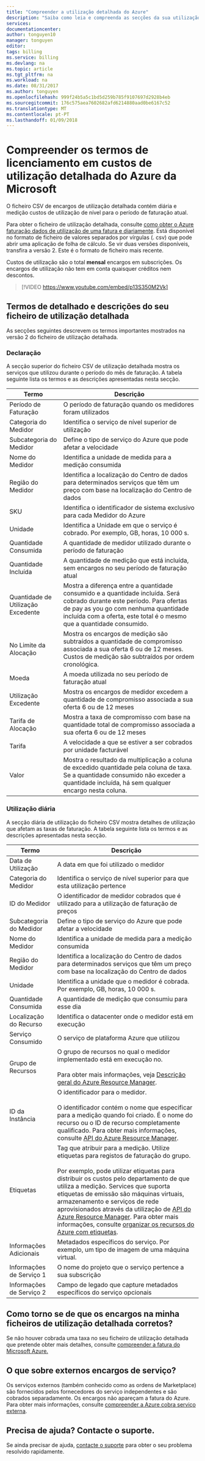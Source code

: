 ```yaml
---
title: "Compreender a utilização detalhada do Azure"
description: "Saiba como leia e compreenda as secções da sua utilização detalhada CSV para a sua subscrição do Azure"
services: 
documentationcenter: 
author: tonguyen10
manager: tonguyen
editor: 
tags: billing
ms.service: billing
ms.devlang: na
ms.topic: article
ms.tgt_pltfrm: na
ms.workload: na
ms.date: 08/31/2017
ms.author: tonguyen
ms.openlocfilehash: 999f24b5a5c1bd5d259b785f9107697d2928b4eb
ms.sourcegitcommit: 176c575aea7602682afd6214880aad0be6167c52
ms.translationtype: MT
ms.contentlocale: pt-PT
ms.lasthandoff: 01/09/2018
---
```

# <a name="understand-terms-on-your-microsoft-azure-detailed-usage-charges"></a>Compreender os termos de licenciamento em custos de utilização detalhada do Azure da Microsoft 

O ficheiro CSV de encargos de utilização detalhada contém diária e medição custos de utilização de nível para o período de faturação atual. 

Para obter o ficheiro de utilização detalhada, consulte [como obter o Azure faturação dados de utilização de uma fatura e diariamente](billing-download-azure-invoice-daily-usage-date.md).
Está disponível no formato de ficheiro de valores separados por vírgulas (. csv) que pode abrir uma aplicação de folha de cálculo. Se vir duas versões disponíveis, transfira a versão 2. Este é o formato de ficheiro mais recente.

Custos de utilização são o total **mensal** encargos em subscrições. Os encargos de utilização não tem em conta quaisquer créditos nem descontos.

>[!VIDEO https://www.youtube.com/embed/p13S350M2Vk]

## <a name="detailed-terms-and-descriptions-of-your-detailed-usage-file"></a>Termos de detalhado e descrições do seu ficheiro de utilização detalhada

As secções seguintes descrevem os termos importantes mostrados na versão 2 do ficheiro de utilização detalhada.

### <a name="statement"></a>Declaração

A secção superior do ficheiro CSV de utilização detalhada mostra os serviços que utilizou durante o período do mês de faturação. A tabela seguinte lista os termos e as descrições apresentadas nesta secção.

| Termo | Descrição |
| --- | --- |
|Período de Faturação |O período de faturação quando os medidores foram utilizados |
|Categoria do Medidor |Identifica o serviço de nível superior de utilização |
|Subcategoria do Medidor |Define o tipo de serviço do Azure que pode afetar a velocidade |
|Nome do Medidor |Identifica a unidade de medida para a medição consumida |
|Região do Medidor |Identifica a localização do Centro de dados para determinados serviços que têm um preço com base na localização do Centro de dados |
|SKU |Identifica o identificador de sistema exclusivo para cada Medidor do Azure |
|Unidade |Identifica a Unidade em que o serviço é cobrado. Por exemplo, GB, horas, 10 000 s. |
|Quantidade Consumida |A quantidade de medidor utilizado durante o período de faturação |
|Quantidade Incluída |A quantidade de medição que está incluída, sem encargos no seu período de faturação atual |
|Quantidade de Utilização Excedente |Mostra a diferença entre a quantidade consumido e a quantidade incluída. Será cobrado durante este período. Para ofertas de pay as you go com nenhuma quantidade incluída com a oferta, este total é o mesmo que a quantidade consumido. |
|No Limite da Alocação |Mostra os encargos de medição são subtraídos a quantidade de compromisso associada a sua oferta 6 ou de 12 meses. Custos de medição são subtraídos por ordem cronológica. |
|Moeda |A moeda utilizada no seu período de faturação atual |
|Utilização Excedente |Mostra os encargos de medidor excedem a quantidade de compromisso associada a sua oferta 6 ou de 12 meses |
|Tarifa de Alocação |Mostra a taxa de compromisso com base na quantidade total de compromisso associada a sua oferta 6 ou de 12 meses |
|Tarifa |A velocidade a que se estiver a ser cobrados por unidade facturável |
|Valor |Mostra o resultado da multiplicação a coluna de excedido quantidade pela coluna de taxa. Se a quantidade consumido não exceder a quantidade incluída, há sem qualquer encargo nesta coluna. |

### <a name="daily-usage"></a>Utilização diária

A secção diária de utilização do ficheiro CSV mostra detalhes de utilização que afetam as taxas de faturação. A tabela seguinte lista os termos e as descrições apresentadas nesta secção.

| Termo | Descrição |
| --- | --- |
|Data de Utilização |A data em que foi utilizado o medidor |
|Categoria do Medidor |Identifica o serviço de nível superior para que esta utilização pertence |
|ID do Medidor |O identificador de medidor cobrados que é utilizado para a utilização de faturação de preços |
|Subcategoria do Medidor |Define o tipo de serviço do Azure que pode afetar a velocidade |
|Nome do Medidor |Identifica a unidade de medida para a medição consumida |
|Região do Medidor |Identifica a localização do Centro de dados para determinados serviços que têm um preço com base na localização do Centro de dados |
|Unidade |Identifica a unidade que o medidor é cobrada. Por exemplo, GB, horas, 10 000 s. |
|Quantidade Consumida |A quantidade de medição que consumiu para esse dia |
|Localização do Recurso |Identifica o datacenter onde o medidor está em execução |
|Serviço Consumido |O serviço de plataforma Azure que utilizou |
|Grupo de Recursos |O grupo de recursos no qual o medidor implementado está em execução no. <br/><br/>Para obter mais informações, veja [Descrição geral do Azure Resource Manager](https://docs.microsoft.com/azure/azure-resource-manager/resource-group-overview). |
|ID da Instância | O identificador para o medidor. <br/><br/> O identificador contém o nome que especificar para a medição quando foi criado. É o nome do recurso ou o ID de recurso completamente qualificado. Para obter mais informações, consulte [API do Azure Resource Manager](https://docs.microsoft.com/rest/api/resources/resources). |
|Etiquetas | Tag que atribuir para a medição. Utilize etiquetas para registos de faturação do grupo.<br/><br/>Por exemplo, pode utilizar etiquetas para distribuir os custos pelo departamento de que utiliza a medição. Services que suporta etiquetas de emissão são máquinas virtuais, armazenamento e serviços de rede aprovisionados através da utilização de [API do Azure Resource Manager](https://docs.microsoft.com/rest/api/resources/resources). Para obter mais informações, consulte [organizar os recursos do Azure com etiquetas](http://azure.microsoft.com/updates/organize-your-azure-resources-with-tags/). |
|Informações Adicionais |Metadados específicos do serviço. Por exemplo, um tipo de imagem de uma máquina virtual. |
|Informações de Serviço 1 |O nome do projeto que o serviço pertence a sua subscrição |
|Informações de Serviço 2 |Campo de legado que capture metadados específicos do serviço opcionais |

## <a name="how-do-i-make-sure-that-the-charges-in-my-detailed-usage-file-are-correct"></a>Como torno se de que os encargos na minha ficheiros de utilização detalhada corretos?
Se não houver cobrada uma taxa no seu ficheiro de utilização detalhada que pretende obter mais detalhes, consulte [compreender a fatura do Microsoft Azure.](./billing-understand-your-bill.md)

## <a name="external"></a>O que sobre externos encargos de serviço?
Os serviços externos (também conhecido como as ordens de Marketplace) são fornecidos pelos fornecedores do serviço independentes e são cobrados separadamente. Os encargos não apareçam a fatura do Azure. Para obter mais informações, consulte [compreender a Azure cobra serviço externa](billing-understand-your-azure-marketplace-charges.md).

## <a name="need-help-contact-support"></a>Precisa de ajuda? Contacte o suporte.
Se ainda precisar de ajuda, [contacte o suporte](https://portal.azure.com/?) para obter o seu problema resolvido rapidamente.

